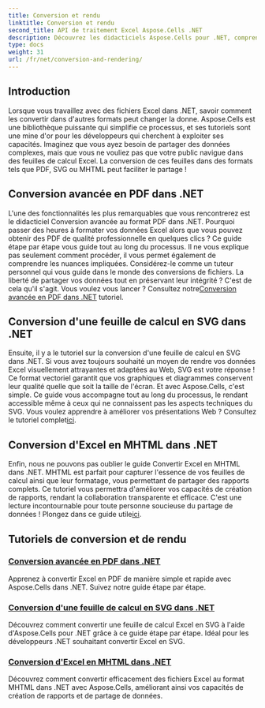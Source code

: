 ```yaml
---
title: Conversion et rendu
linktitle: Conversion et rendu
second_title: API de traitement Excel Aspose.Cells .NET
description: Découvrez les didacticiels Aspose.Cells pour .NET, comprenant des guides avancés sur la conversion et le rendu transparent de fichiers Excel dans différents formats.
type: docs
weight: 31
url: /fr/net/conversion-and-rendering/
---
```

## Introduction

Lorsque vous travaillez avec des fichiers Excel dans .NET, savoir comment les convertir dans d'autres formats peut changer la donne. Aspose.Cells est une bibliothèque puissante qui simplifie ce processus, et ses tutoriels sont une mine d'or pour les développeurs qui cherchent à exploiter ses capacités. Imaginez que vous ayez besoin de partager des données complexes, mais que vous ne vouliez pas que votre public navigue dans des feuilles de calcul Excel. La conversion de ces feuilles dans des formats tels que PDF, SVG ou MHTML peut faciliter le partage ! 

## Conversion avancée en PDF dans .NET

L'une des fonctionnalités les plus remarquables que vous rencontrerez est le didacticiel Conversion avancée au format PDF dans .NET. Pourquoi passer des heures à formater vos données Excel alors que vous pouvez obtenir des PDF de qualité professionnelle en quelques clics ? Ce guide étape par étape vous guide tout au long du processus. Il ne vous explique pas seulement comment procéder, il vous permet également de comprendre les nuances impliquées. Considérez-le comme un tuteur personnel qui vous guide dans le monde des conversions de fichiers. La liberté de partager vos données tout en préservant leur intégrité ? C'est de cela qu'il s'agit. Vous voulez vous lancer ? Consultez notre[Conversion avancée en PDF dans .NET](./advanced-conversion-to-pdf/) tutoriel.

## Conversion d'une feuille de calcul en SVG dans .NET

Ensuite, il y a le tutoriel sur la conversion d'une feuille de calcul en SVG dans .NET. Si vous avez toujours souhaité un moyen de rendre vos données Excel visuellement attrayantes et adaptées au Web, SVG est votre réponse ! Ce format vectoriel garantit que vos graphiques et diagrammes conservent leur qualité quelle que soit la taille de l'écran. Et avec Aspose.Cells, c'est simple. Ce guide vous accompagne tout au long du processus, le rendant accessible même à ceux qui ne connaissent pas les aspects techniques du SVG. Vous voulez apprendre à améliorer vos présentations Web ? Consultez le tutoriel complet[ici](./converting-worksheet-to-svg/).

## Conversion d'Excel en MHTML dans .NET

 Enfin, nous ne pouvons pas oublier le guide Convertir Excel en MHTML dans .NET. MHTML est parfait pour capturer l'essence de vos feuilles de calcul ainsi que leur formatage, vous permettant de partager des rapports complets. Ce tutoriel vous permettra d'améliorer vos capacités de création de rapports, rendant la collaboration transparente et efficace. C'est une lecture incontournable pour toute personne soucieuse du partage de données ! Plongez dans ce guide utile[ici](./converting-excel-to-mhtml/).

## Tutoriels de conversion et de rendu
### [Conversion avancée en PDF dans .NET](./advanced-conversion-to-pdf/)
Apprenez à convertir Excel en PDF de manière simple et rapide avec Aspose.Cells dans .NET. Suivez notre guide étape par étape.
### [Conversion d'une feuille de calcul en SVG dans .NET](./converting-worksheet-to-svg/)
Découvrez comment convertir une feuille de calcul Excel en SVG à l'aide d'Aspose.Cells pour .NET grâce à ce guide étape par étape. Idéal pour les développeurs .NET souhaitant convertir Excel en SVG.
### [Conversion d'Excel en MHTML dans .NET](./converting-excel-to-mhtml/)
Découvrez comment convertir efficacement des fichiers Excel au format MHTML dans .NET avec Aspose.Cells, améliorant ainsi vos capacités de création de rapports et de partage de données.